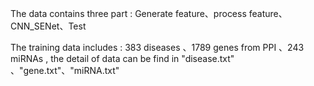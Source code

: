 
The data contains three part : Generate feature、process feature、CNN_SENet、Test

The training data includes : 383 diseases 、1789 genes from PPI 、243 miRNAs , the detail of data can be find in  "disease.txt" 、"gene.txt"、"miRNA.txt"

